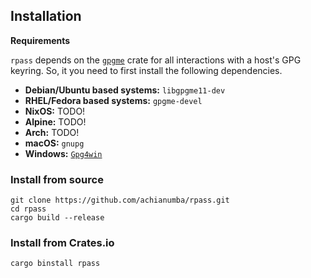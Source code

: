 <!-- markdownlint-disable first-line-h1 -->
## Installation

<!-- markdownlint-disable-next-line no-trailing-spaces -->
**Requirements** 

`rpass` depends on the [`gpgme`](https://crates.io/crates/gpgme) crate for
all interactions with a host's GPG keyring. So, it you need to first install
the following dependencies.

- **Debian/Ubuntu based systems:** `libgpgme11-dev`
- **RHEL/Fedora based systems:** `gpgme-devel`
- **NixOS:** TODO!
- **Alpine:** TODO!
- **Arch:** TODO!
- **macOS:** `gnupg`
- **Windows:** [`Gpg4win`](https://www.gpg4win.org)

### Install from source

```shell
git clone https://github.com/achianumba/rpass.git
cd rpass
cargo build --release
```

### Install from Crates.io

```shell
cargo binstall rpass
```
